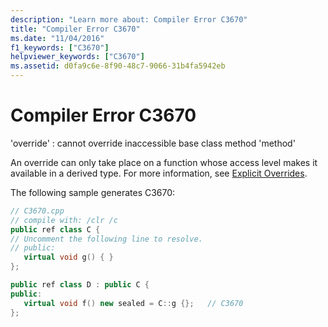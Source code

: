 ```yaml
---
description: "Learn more about: Compiler Error C3670"
title: "Compiler Error C3670"
ms.date: "11/04/2016"
f1_keywords: ["C3670"]
helpviewer_keywords: ["C3670"]
ms.assetid: d0fa9c6e-8f90-48c7-9066-31b4fa5942eb
---
```

# Compiler Error C3670

'override' : cannot override inaccessible base class method 'method'

An override can only take place on a function whose access level makes it available in a derived type. For more information, see [Explicit Overrides](../../extensions/explicit-overrides-cpp-component-extensions.md).

The following sample generates C3670:

```cpp
// C3670.cpp
// compile with: /clr /c
public ref class C {
// Uncomment the following line to resolve.
// public:
   virtual void g() { }
};

public ref class D : public C {
public:
   virtual void f() new sealed = C::g {};   // C3670
};
```
